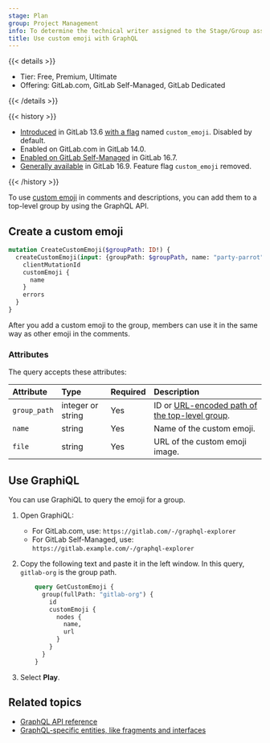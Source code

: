 ```yaml
---
stage: Plan
group: Project Management
info: To determine the technical writer assigned to the Stage/Group associated with this page, see https://handbook.gitlab.com/handbook/product/ux/technical-writing/#assignments
title: Use custom emoji with GraphQL
---
```


{{< details >}}

- Tier: Free, Premium, Ultimate
- Offering: GitLab.com, GitLab Self-Managed, GitLab Dedicated

{{< /details >}}

{{< history >}}

- [Introduced](https://gitlab.com/gitlab-org/gitlab/-/merge_requests/37911) in GitLab 13.6 [with a flag](../../administration/feature_flags/_index.md) named `custom_emoji`. Disabled by default.
- Enabled on GitLab.com in GitLab 14.0.
- [Enabled on GitLab Self-Managed](https://gitlab.com/gitlab-org/gitlab/-/merge_requests/138969) in GitLab 16.7.
- [Generally available](https://gitlab.com/gitlab-org/gitlab/-/merge_requests/) in GitLab 16.9. Feature flag `custom_emoji` removed.

{{< /history >}}

To use [custom emoji](../../user/emoji_reactions.md) in comments and descriptions,
you can add them to a top-level group by using the GraphQL API.

## Create a custom emoji

```graphql
mutation CreateCustomEmoji($groupPath: ID!) {
  createCustomEmoji(input: {groupPath: $groupPath, name: "party-parrot", url: "https://cultofthepartyparrot.com/parrots/hd/parrot.gif"}) {
    clientMutationId
    customEmoji {
      name
    }
    errors
  }
}
```

After you add a custom emoji to the group, members can use it in the same way as other emoji in the comments.

### Attributes

The query accepts these attributes:

| Attribute    | Type           | Required               | Description |
| :----------- | :------------- | :--------------------- | :---------- |
| `group_path` | integer or string | Yes | ID or [URL-encoded path of the top-level group](../rest/_index.md#namespaced-paths). |
| `name`       | string         | Yes | Name of the custom emoji. |
| `file`       | string         | Yes | URL of the custom emoji image. |

## Use GraphiQL

You can use GraphiQL to query the emoji for a group.

1. Open GraphiQL:
   - For GitLab.com, use: `https://gitlab.com/-/graphql-explorer`
   - For GitLab Self-Managed, use: `https://gitlab.example.com/-/graphql-explorer`
1. Copy the following text and paste it in the left window.
   In this query, `gitlab-org` is the group path.

   ```graphql
       query GetCustomEmoji {
         group(fullPath: "gitlab-org") {
           id
           customEmoji {
             nodes {
               name,
               url
             }
           }
         }
       }
   ```

1. Select **Play**.

## Related topics

- [GraphQL API reference](reference/_index.md)
- [GraphQL-specific entities, like fragments and interfaces](https://graphql.org/learn/)
